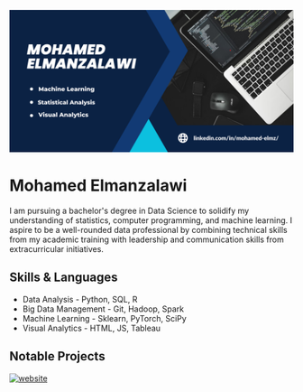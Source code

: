 ![About Me Banner](https://github.com/Mohamed-Elmz/Mohamed-Elmz/blob/main/GitHub_Banner%20(1).png)

# Mohamed Elmanzalawi
I am pursuing a bachelor's degree in Data Science to solidify my understanding of statistics, computer programming, and machine learning. I aspire to be a well-rounded data professional by combining technical skills from my academic training with leadership and communication skills from extracurricular initiatives.

## Skills & Languages
* Data Analysis - Python, SQL, R
* Big Data Management - Git, Hadoop, Spark
* Machine Learning - Sklearn, PyTorch, SciPy
* Visual Analytics - HTML, JS, Tableau

## Notable Projects 


[<img src='https://cdn.jsdelivr.net/npm/simple-icons@3.0.1/icons/icloud.svg' alt='website' height='20'>](https://sites.psu.edu/mohamedelmzpsu/)  





